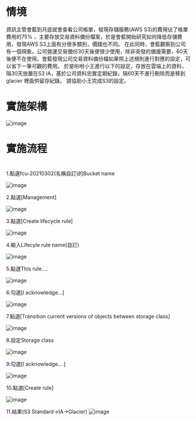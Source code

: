 #


# 情境

資訊主管會藍到月底就會查看公司帳單，發現存儲服務(AWS S3)的費用佔了帳單費用的75% ，主要存放交易資料備份檔案，於是會藍開始研究如何降低存儲費用，發現AWS S3上面有分很多類別，價錢也不同。
在此同時，會藍觀察到公司有一個現象。公司營運交易備份30天後便很少使用，除非突發的備援需要，60天後便不在使用。會藍發現公司交易資料備份檔如果照上述規則進行對應的設定，可以省下一筆可觀的費用。
於是吩咐小王進行以下的設定，存放在雲端上的資料，隔30天放置在S3 IA，基於公司資料忠實定期紀錄，隔60天不進行刪除而是移到glacier 裡面供留存紀錄。
請協助小王完成S3的設定。

# 實施架構

![image](https://user-images.githubusercontent.com/103306835/184654332-bf4e88ed-3814-452f-82ff-e90a10cfc74e.png)


# 實施流程


#

1.點選fcu-20210302(名稱自訂)的Bucket name

![image](https://user-images.githubusercontent.com/103306835/184655902-20c4882b-4123-410b-aa1c-c48087420c74.png)

2.點選[Management]

![image](https://user-images.githubusercontent.com/103306835/184656021-17eb7a3c-45fe-41ea-8daf-07cb8893fa71.png)

3.點選[Create lifecycle rule]

![image](https://user-images.githubusercontent.com/103306835/184656070-3cce7fa7-0c04-49fa-9cc1-0eee038e751d.png)

4.輸入Lifecyle rule name(自訂)

![image](https://user-images.githubusercontent.com/103306835/184656091-643249d8-c67f-4a49-83e7-4dd57edb5427.png)

5.點選This rule….

![image](https://user-images.githubusercontent.com/103306835/184656144-ea9532ce-80d1-4829-9304-9e1061b4ddc4.png)


6.勾選[I acknowledge…]

![image](https://user-images.githubusercontent.com/103306835/184656180-88719721-9c70-4ede-8576-f54f3754f56a.png)

7.點選[Transition current versions of objects between storage class]

![image](https://user-images.githubusercontent.com/103306835/184656236-47a39459-e34d-495c-afaf-c67b8325f435.png)

8.設定Storage class

![image](https://user-images.githubusercontent.com/103306835/184656282-c8002d66-70e1-4ebf-b203-ccd3f4d4a56c.png)

9.勾選[I acknowledge….]

![image](https://user-images.githubusercontent.com/103306835/184656336-1c7dd542-f902-4c54-9ad3-4fe065b29f50.png)

10.點選[Create rule]

![image](https://user-images.githubusercontent.com/103306835/184656429-7ee0eeaa-b5f9-4240-9904-7634d96b23e1.png)


11.結果(S3 Standard->IA->Glacier)
![image](https://user-images.githubusercontent.com/103306835/184656397-5b28e7b9-49a8-4df6-a1b6-8cb0693fe723.png)
